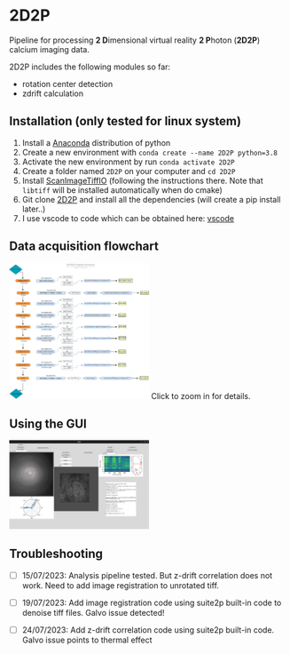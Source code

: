 # 2D2P
Pipeline for processing **2 D**imensional virtual reality **2 P**hoton (**2D2P**) calcium imaging data.

2D2P includes the following modules so far:
- rotation center detection
- zdrift calculation

## Installation (only tested for linux system)
1. Install a [Anaconda](https://www.anaconda.com/download#linux) distribution of python
2. Create a new environment with `conda create --name 2D2P python=3.8`
3. Activate the new environment by run `conda activate 2D2P`
4. Create a folder named `2D2P` on your computer and `cd 2D2P`
5. Install [ScanImageTiffIO](https://github.com/rhayman/ScanImageTiffIO) (following the instructions there. Note that `libtiff` will be installed automatically when do cmake)
6. Git clone [2D2P](https://github.com/ZilongJi/2D2P) and install all the dependencies (will create a pip install later..)
7. I use vscode to code which can be obtained here: [vscode](https://code.visualstudio.com/docs/setup/linux)

## Data acquisition flowchart
<img src="https://github.com/ZilongJi/2D2P/blob/main/Figures/2DVR2P%20Flowchart.png" width=50% height=50%>
Click to zoom in for details. 

## Using the GUI
<img src="https://github.com/ZilongJi/2D2P/blob/main/Figures/2D2PAPP.png" width=50% height=50%>

## Troubleshooting
- [ ] 15/07/2023: Analysis pipeline tested. But z-drift correlation does not work. Need to add image registration to unrotated tiff.
- [ ] 19/07/2023: Add image registration code using suite2p built-in code to denoise tiff files. Galvo issue detected!
- [ ] 24/07/2023: Add z-drift correlation code using suite2p built-in code. Galvo issue points to thermal effect


